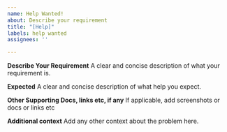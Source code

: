 ```yaml
---
name: Help Wanted!
about: Describe your requirement
title: "[Help]"
labels: help wanted
assignees: ''

---
```


**Describe Your Requirement**
A clear and concise description of what your requirement is.

**Expected**
A clear and concise description of what help you expect.

**Other Supporting Docs, links etc, if any**
If applicable, add screenshots or docs or links etc

**Additional context**
Add any other context about the problem here.
